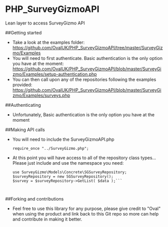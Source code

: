 PHP_SurveyGizmoAPI
==================

Lean layer to access SurveyGizmo API

##Getting started

- Take a look at the examples folder: https://github.com/OvalUK/PHP_SurveyGizmoAPI/tree/master/SurveyGizmo/Examples
- You will need to first authenticate. Basic authentication is the only option you have at the moment: https://github.com/OvalUK/PHP_SurveyGizmoAPI/blob/master/SurveyGizmo/Examples/setup-authentication.php
- You can then call upon any of the repositories following the examples provided: https://github.com/OvalUK/PHP_SurveyGizmoAPI/blob/master/SurveyGizmo/Examples/surveys.php

##Authenticating

- Unfortunately, Basic authentication is the only option you have at the moment

##Making API calls

- You will need to include the SurveyGizmoAPI.php

    ```require_once "../SurveyGizmo.php";```

- At this point you will have access to all of the repository class types... Please just include and use the namespace you need:


    ```// https://github.com/OvalUK/PHP_SurveyGizmoAPI/blob/master/SurveyGizmo/Examples/surveys.php   
    use SurveyGizmo\Models\Concrete\SGSurveyRepository;
    $surveyRepository = new SGSurveyRepository();
    $survey = $surveyRepository->GetList( $data );```
    


##Forking and contributions

- Feel free to use this library for any purpose, please give credit to "Oval" when using the product and link back to this Git repo so more can help and contribute in making it better.
